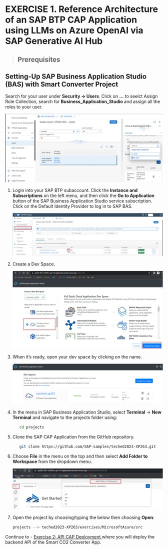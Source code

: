 # EXERCISE 1. Reference Architecture of an SAP BTP CAP Application using LLMs on Azure OpenAI via SAP Generative AI Hub

>## Prerequisites 

## Setting-Up SAP Business Application Studio (BAS) with Smart Converter Project

Search for your user under **Security -> Users**. Click on **...** to seelct Assign Role Collection, search for **Business_Application_Studio** and assign all the roles to your user.

  ![Alt text](../assets/pre-basrole.png)

1. Login into your SAP BTP subaccount. Click the **Instance and Subscriptions** on the left menu, and then click the **Go to Application** button of the SAP Business Application Studio service subscription. Click on the Default Identity Provider to log in to SAP BAS.

    ![Alt text](../assets/cap-dev-1.png)

2. Create a Dev Space.

    ![Alt text](../assets/cap-dev-2.png)

3. When it’s ready, open your dev space by clicking on the name. 

    ![Alt text](../assets/cap-dev-3.png)


4. In the menu in SAP Business Application Studio, select **Terminal** &rarr; **New Terminal** and navigate to the projects folder using:

   ```bash
      cd projects
   ```

5. Clone the SAP CAP Application from the GitHub repository. 

   ```bash
      git clone https://github.com/SAP-samples/teched2023-XP263.git
   ```

6. Choose **File** in the menu on the top and then select **Add Folder to Workspace** from the dropdown menu.

    ![add workspace](../assets/add_workspace.png)

7. Open the project by choosing/typing the below then choosing **Open**:
    ```bash
    projects --> teched2023-XP263/exercises/MicrosoftAzure/src
    ```
    
Continue to - [Exercise 2: API CAP Deployment ](../ex3.2/README.md) where you will deploy the backend API of the Smart CO2 Converter App.
